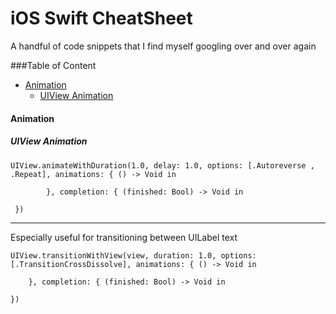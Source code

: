# iOS Swift CheatSheet
A handful of code snippets that I find myself googling over and over again

###Table of Content
* [Animation](#animation)
  * [UIView Animation](#uiview-animation)

#### Animation
##### UIView Animation
```
UIView.animateWithDuration(1.0, delay: 1.0, options: [.Autoreverse , .Repeat], animations: { () -> Void in
          
        }, completion: { (finished: Bool) -> Void in
           
 })
```

---
Especially useful for transitioning between UILabel text
```
UIView.transitionWithView(view, duration: 1.0, options: [.TransitionCrossDissolve], animations: { () -> Void in
         
    }, completion: { (finished: Bool) -> Void in
         
})
```
